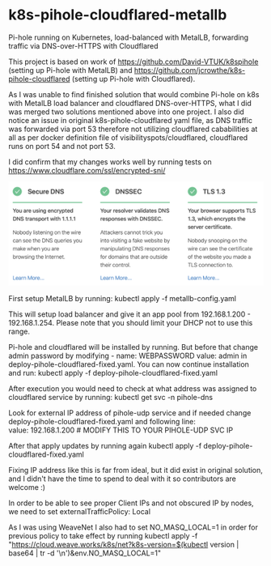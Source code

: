 # k8s-pihole-cloudflared-metallb
Pi-hole running on Kubernetes, load-balanced with MetalLB, forwarding traffic via DNS-over-HTTPS with Cloudflared

This project is based on work of https://github.com/David-VTUK/k8spihole (setting up Pi-hole with MetalLB) and https://github.com/jcrowthe/k8s-pihole-cloudflared (setting up Pi-hole with Cloudflared).

As I was unable to find finished solution that would combine Pi-hole on k8s with MetalLB load balancer and cloudflared DNS-over-HTTPS, what I did was merged two solutions mentioned above into one project. I also did notice an issue in original k8s-pihole-cloudflared yaml file, as DNS traffic was forwarded via port 53 therefore not utilizing cloudflared cababilities at all as per docker definition file of visibilityspots/cloudflared, cloudflared runs on port 54 and not port 53. 

I did confirm that my changes works well by running tests on https://www.cloudflare.com/ssl/encrypted-sni/

![Result](/images/result.png)

First setup MetalLB by running: 
kubectl apply -f metallb-config.yaml

This will setup load balancer and give it an app pool from 192.168.1.200 - 192.168.1.254. Please note that you should limit your DHCP not to use this range.

Pi-hole and cloudflared will be installed by running. But before that change admin password by modifying 
        - name: WEBPASSWORD
          value: admin
in deploy-pihole-cloudflared-fixed.yaml. You can now continue installation and run:
kubectl apply -f deploy-pihole-cloudflared-fixed.yaml

After execution you would need to check at what address was assigned to cloudflared service by running:
kubectl get svc -n pihole-dns

Look for external IP address of pihole-udp service and if needed change deploy-pihole-cloudflared-fixed.yaml
and following line:           
value: 192.168.1.200 # MODIFY THIS TO YOUR PIHOLE-UDP SVC IP

After that apply updates by running again
kubectl apply -f deploy-pihole-cloudflared-fixed.yaml

Fixing IP address like this is far from ideal, but it did exist in original solution, and I didn't have the time to spend to deal with it so contributors are welcome :)

In order to be able to see proper Client IPs and not obscured IP by nodes, we need to set
  externalTrafficPolicy: Local
  
As I was using WeaveNet I also had to set NO_MASQ_LOCAL=1 in order for previous policy to take effect by running
kubectl apply -f "https://cloud.weave.works/k8s/net?k8s-version=$(kubectl version | base64 | tr -d '\n')&env.NO_MASQ_LOCAL=1"


